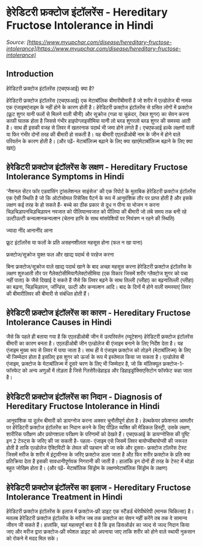 # हेरेडिटरी फ्रक्टोज इंटॉलरेंस - Hereditary Fructose Intolerance in Hindi
_Source: [https://www.myupchar.com/disease/hereditary-fructose-intolerance](https://www.myupchar.com/disease/hereditary-fructose-intolerance)_

## Introduction
हेरेडिटरी फ्रक्टोज इंटॉलरेंस (एचएफआई) क्या है?
हेरेडिटरी फ्रक्टोज इंटॉलरेंस (एचएफआई) एक मेटाबॉलिक बीमारीबीमारी है जो शरीर में एल्डोलेज बी नामक एक एंजाइमएंजाइम के नहीं होने के कारण होती है। हेरेडिटरी फ्रक्टोज इंटॉलरेंस से ग्रसित लोगों में फ्रक्टोज (फ्रूट शुगर यानी फलों से मिलने वाली चीनी) और सूक्रोज (गन्ना या चुकंदर, टेबल शुगर) का सेवन करना काफी घातक होता है जिससे गंभीर हाइपोग्लाइसीमिया यानी लो ब्लड शुगरलो ब्लड शुगर की समस्या आती है। साथ ही इसकी वजह से लिवर में खतरनाक पदार्थ भी जमा होने लगते हैं। एचएफआई हल्के लक्षणों वाली या फिर गंभीर दोनों तरह की बीमारी हो सकती है। यह बीमारी एएलडीओबी नाम के जीन में होने वाले परिवर्तन के कारण होती है।
(और पढ़ें- मेटाबॉलिज्म बढ़ाने के लिए क्या खाएंमेटाबॉलिज्म बढ़ाने के लिए क्या खाएं)

## हेरेडिटरी फ्रक्टोज इंटॉलरेंस के लक्षण - Hereditary Fructose Intolerance Symptoms in Hindi
'नैशनल सेंटर फॉर एडवांसिंग ट्रांसलेशनल साइंसेज' की एक रिपोर्ट के मुताबिक हेरेडिटरी फ्रक्टोज इंटॉलरेंस एक ऐसी स्थिति है जो कि ऑटोसोमल रिसेसिव पैटर्न के रूप में आनुवंशिक तौर पर प्राप्त होती है और इसके लक्षण कई तरह के हो सकते हैं-
बच्चे का ठीक प्रकार से दूध न पीना या भोजन न करना
चिड़चिड़ापनचिड़चिड़ापन
नवजात को पीलियानवजात को पीलिया की बीमारी जो लंबे समय तक बनी रहे 
उल्टीउल्टी
कन्वल्शनकन्वल्शन (चेतना हानि के साथ मांसपे​शियों पर नियंत्रण न रहने की स्थिति) 
ज्यादा नींद आनानींद आना
फ्रूट इंटॉलरेंस या फलों के प्रति असहनशीलता महसूस होना (फल न खा पाना) 
फ्रक्टोज/सूक्रोज युक्त फल और खाद्य पदार्थ से परहेज करना
बिना फ्रक्टोज/सूक्रोज वाले खाद्य पदार्थ खाने के बाद अच्छा महसूस करना
हेरेडिटरी फ्रक्टोज इंटॉलरेंस के लक्षण शुरुआती तौर पर गैलेक्टोसीमियागैलेक्टोसीमिया (एक विकार जिसमें शरीर ग्लैक्टोज शुगर को पचा नहीं पाता) के जैसे दिखाई दे सकते हैं जैसे कि लिवर बढ़ने के साथ तिल्ली (प्लीहा) का बढ़नातिल्ली (प्लीहा) का बढ़ना, चिड़चिड़ापन, जॉन्डिंस, उल्टी और कन्वल्शन आदि। बाद के दिनों में होने वाली समस्याएं लिवर की बीमारीलिवर की बीमारी से संबंधित होती हैं।

## हेरेडिटरी फ्रक्टोज इंटॉलरेंस का कारण - Hereditary Fructose Intolerance Causes in Hindi
जैसे कि पहले ही बताया गया है कि एएलडीओबी जीन में उत्परिवर्तन (म्यूटेशन) हेरेडिटरी फ्रक्टोज इंटॉलरेंस बीमारी का कारण बनता है। एएलडीओबी जीन एल्डोलेज बी एंजाइम बनाने के लिए निर्देश देता है। यह एंजाइम मुख्य रूप से लिवर में पाया जाता है। साथ ही ये एंजाइम फ्रक्टोज को तोड़ने (मेटाबॉलिज्म) के लिए भी जिम्मेदार होता है इसलिए इस शुगर को ऊर्जा के रूप में इस्तेमाल किया जा सकता है। एल्डोलेस बी एंजाइम, फ्रक्टोज के मेटाबॉलिज्म में दूसरे चरण के लिए भी जिम्मेदार है, जो कि मॉलिक्यूल फ्रक्टोज-1-फॉस्फेट को अन्य अणुओं में तोड़ता है जिसे ग्लिसेरैल्डेहाइड और डिहाइड्रॉक्सिएसिटोन फॉस्फेट कहा जाता है।

## हेरेडिटरी फ्रक्टोज इंटॉलरेंस का निदान - Diagnosis of Hereditary Fructose Intolerance in Hindi
आनुवांशिक या दुर्लभ बीमारी को डायग्नोज करना अक्सर चुनौतीपूर्ण होता है। हेल्थकेयर प्रफेशनल आमतौर पर हेरेडिटरी फ्रक्टोज इंटॉलरेंस का निदान करने के लिए पीड़ित व्यक्ति की मेडिकल हिस्ट्री, उसके लक्षण, शारीरिक परीक्षण और प्रयोगशाला परीक्षण के परिणामों को देखते हैं। एचएफआई के डायग्नोसिस की पुष्टि इन 2 टेस्ट्स के जरिए की जा सकती है- पहला- एंजाइम एसे जिसमें लिवर बायोप्सीबायोप्सी की जरूरत होती है ताकि एल्डोलेज ऐक्टिविटी के लेवल की पहचान की जा सके और दूसरा- फ्रक्टोज टॉलरेंस टेस्ट जिसमें मरीज के शरीर में इंट्रावीनस के जरिए फ्रक्टोज डाला जाता है औऱ फिर शरीर फ्रक्टोज के प्रति क्या प्रतिक्रिया देता है इसकी सावधानीपूर्णवक निगरानी की जाती है। हालांकि इन दोनों ही तरह के टेस्ट में थोड़ा बहुत जोखिम होता है।
(और पढ़ें- मेटाबॉलिक सिंड्रोम के लक्षणमेटाबॉलिक सिंड्रोम के लक्षण)



## हेरेडिटरी फ्रक्टोज इंटॉलरेंस का इलाज - Hereditary Fructose Intolerance Treatment in Hindi
हेरेडिटरी फ्रक्टोज इंटॉलरेंस के इलाज में फ्रक्टोज-फ्री डाइट एक स्टैंडर्ड थेरेपीथेरेपी (मानक चिकित्सा) है। मतलब हेरेडिटरी फ्रक्टोज इंटॉलरेंस के मरीज जब तक फ्रक्टोज का सेवन नहीं करेंगे तब तक वे सामान्य जीवन जी सकते हैं। हालांकि, यहां महत्वपूर्ण बात ये है कि इस डिसऑर्डर का जल्द से जल्द निदान किया जाए और मरीज द्वारा फ्रक्टोज-फ्री स्पेशल डाइट को अपनाया जाए ताकि शरीर को होने वाले स्थायी नुकसान को रोकने में मदद मिल सके।

